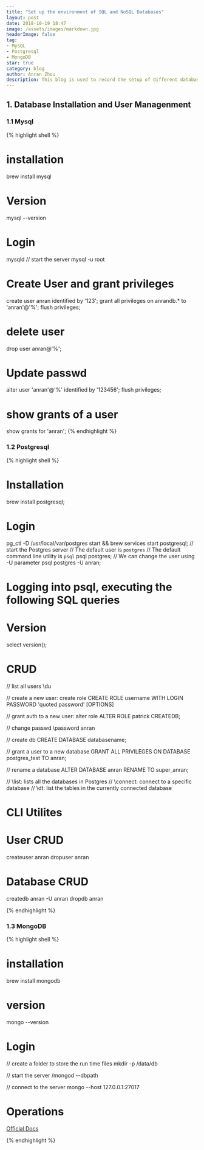 ```yaml
---
title: "Set up the environment of SQL and NoSQL Databases"
layout: post
date: 2018-10-19 18:47
image: /assets/images/markdown.jpg
headerImage: false
tag:
- MySQL
- Postgresql
- MongoDB
star: true
category: blog
author: Anran Zhou
description: This blog is used to record the setup of different databases.
---
```


## 1. Database Installation and User Managenment
### 1.1 Mysql

{% highlight shell %}
# installation
brew install mysql

# Version
mysql --version

# Login
mysqld // start the server
mysql -u root

# Create User and grant privileges
create user anran identified by '123';
grant all privileges on anrandb.* to 'anran'@'%';
flush privileges;

# delete user
drop user anran@'%';

# Update passwd
alter user 'anran'@'%' identified by '123456';
flush privileges;

# show grants of a user
show grants for 'anran';
{% endhighlight %}


### 1.2 Postgresql

{% highlight shell %}
# Installation
brew install postgresql;

# Login
pg_ctl -D /usr/local/var/postgres start && brew services start postgresql; // start the Postgres server
// The default user is `postgres`
// The default command line utility is `psql`
psql postgres;
// We can change the user using -U parameter
psql postgres -U anran;

# Logging into psql, executing the following SQL queries
# Version
select version();

# CRUD
// list all users
\du

// create a new user: create role
CREATE ROLE username WITH LOGIN PASSWORD 'quoted password' [OPTIONS]

// grant auth to a new user: alter role
ALTER ROLE patrick CREATEDB;

// change passwd
\password anran

// create db
CREATE DATABASE databasename;

// grant a user to a new database
GRANT ALL PRIVILEGES ON DATABASE postgres_test TO anran;

// rename a database
ALTER DATABASE anran RENAME TO super_anran;

// \list: lists all the databases in Postgres
// \connect: connect to a specific database
// \dt: list the tables in the currently connected database

# CLI Utilites
# User CRUD
createuser anran
dropuser anran

# Database CRUD
createdb anran -U anran
dropdb anran

{% endhighlight %}


### 1.3 MongoDB
{% highlight shell %}

# installation
brew install mongodb

# version
mongo --version

# Login
// create a folder to store the run time files
mkdir -p /data/db

// start the server
<path to binary>/mongod --dbpath <path to data directory>

// connect to the server
mongo --host 127.0.0.1:27017

# Operations
[Official Docs](https://docs.mongodb.com/manual/mongo/#working-with-the-mongo-shell)

{% endhighlight %}
